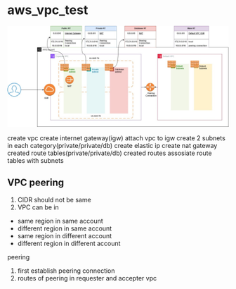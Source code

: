 # aws_vpc_test

![alt text](images/vpc.jpeg)

create vpc
create internet gateway(igw)
attach vpc to igw
create 2 subnets in each category(private/private/db)
create elastic ip
create nat gateway
created route tables(private/private/db)
created routes
assosiate route tables with subnets 


VPC peering
----------------
1. CIDR should not be same
2. VPC can be in
 * same region in same account
 * different region in same account
 * same region in different account
 * different region in different account


peering
1. first establish peering connection
2. routes of peering in requester and accepter vpc